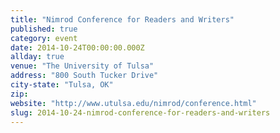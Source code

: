 ```yaml
---
title: "Nimrod Conference for Readers and Writers"
published: true
category: event
date: 2014-10-24T00:00:00.000Z
allday: true
venue: "The University of Tulsa"
address: "800 South Tucker Drive"
city-state: "Tulsa, OK"
zip:
website: "http://www.utulsa.edu/nimrod/conference.html"
slug: 2014-10-24-nimrod-conference-for-readers-and-writers
---
```


